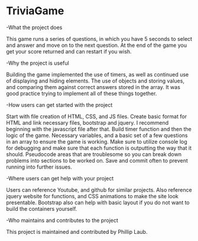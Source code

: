 # TriviaGame
-What the project does

This game runs a series of questions, in which you have 5 seconds to select and answer and move on to the next question. At the end of the game you get your score returned and can restart if you wish.

-Why the project is useful

Building the game implemented the use of timers, as well as continued use of displaying and hiding elements. The use of objects and storing values, and comparing them against correct answers stored in the array. It was good practice trying to implement all of these things together.

-How users can get started with the project

Start with file creation of HTML, CSS, and JS files. Create basic format for HTML and link necessary files, bootstrap and jquery. I recommend beginning with the javascript file after that. Build timer function and then the logic of the game. Necessary variables, and a basic set of a few questions in an array to ensure the game is working. Make sure to utilize console log for debugging and make sure that each function is outputting the way that it should. Pseudocode areas that are troublesome so you can break down problems into sections to be worked on. Save and commit often to prevent running into further issues. 

-Where users can get help with your project

Users can reference Youtube, and github for similar projects. Also reference jquery website for functions, and CSS animations to make the site look presentable. Bootstrap also can help with basic layout if you do not want to build the containers yourself. 

-Who maintains and contributes to the project

This project is maintained and contributed by Phillip Laub.